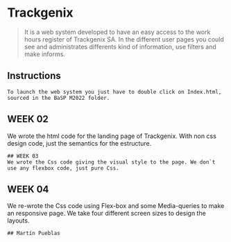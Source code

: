 # Trackgenix
>It is a web system developed to have an easy access to the work hours register of Trackgenix SA. In the different user pages you could see and administrates differents kind of information, use filters and make informs.
## Instructions
```
To launch the web system you just have to double click on Index.html, sourced in the BaSP M2022 folder.
```
## WEEK 02
We wrote the html code for the landing page of Trackgenix. With non css design code, just the semantics for the estructure.
````
## WEEK 03
We wrote the Css code giving the visual style to the page. We don`t use any flexbox code, just pure Css.
````
## WEEK 04
We re-wrote the Css code using Flex-box and some Media-queries to make an responsive page. We take four different screen sizes to design the layouts. 
````
## Martín Pueblas